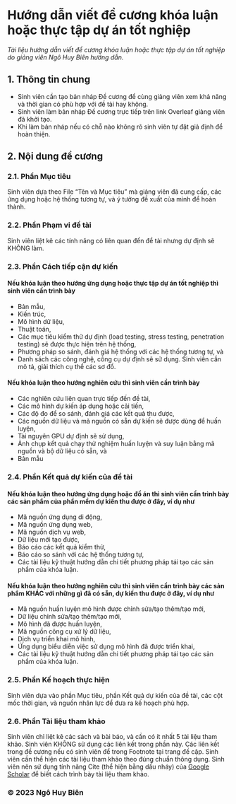 # Hướng dẫn viết đề cương khóa luận hoặc thực tập dự án tốt nghiệp
_Tài liệu hướng dẫn viết đề cương khóa luận hoặc thực tập dự án tốt nghiệp do giảng viên Ngô Huy Biên hướng dẫn._

## 1. Thông tin chung
* Sinh viên cần tạo bản nháp Đề cương để cùng giảng viên xem khả năng và thời gian có phù hợp với đề tài hay không.
* Sinh viên làm bản nháp Đề cương trực tiếp trên link Overleaf giảng viên đã khởi tạo.
* Khi làm bản nháp nếu có chỗ nào không rõ sinh viên tự đặt giả định để hoàn thiện.

## 2. Nội dung đề cương
### 2.1. Phần Mục tiêu
Sinh viên dựa theo File “Tên và Mục tiêu” mà giảng viên đã cung cấp, các ứng dụng hoặc hệ thống tương tự, và ý tưởng đề xuất của mình để hoàn thành.

### 2.2. Phần Phạm vi đề tài
Sinh viên liệt kê các tính năng có liên quan đến đề tài nhưng dự định sẽ KHÔNG làm.

### 2.3. Phần Cách tiếp cận dự kiến
#### Nếu khóa luận theo hướng ứng dụng hoặc thực tập dự án tốt nghiệp thì sinh viên cần trình bày
* Bản mẫu, 
* Kiến trúc,
* Mô hình dữ liệu, 
* Thuật toán, 
* Các mục tiêu kiểm thử dự định (load testing, stress testing, penetration testing) sẽ được thực hiện trên hệ thống,
* Phương pháp so sánh, đánh giá hệ thống với các hệ thống tương tự, và
* Danh sách các công nghệ, công cụ dự định sẽ sử dụng. Sinh viên cần mô tả, giải thích cụ thể các sơ đồ.
#### Nếu khóa luận theo hướng nghiên cứu thì sinh viên cần trình bày
* Các nghiên cứu liên quan trực tiếp đến đề tài,
* Các mô hình dự kiến áp dụng hoặc cải tiến,
* Các độ đo để so sánh, đánh giá các kết quả thu được,
* Các nguồn dữ liệu và mã nguồn có sẵn dự kiến sẽ được dùng để huấn luyện,
* Tài nguyên GPU dự định sẽ sử dụng, 
* Ảnh chụp kết quả chạy thử nghiệm huấn luyện và suy luận bằng mã nguồn và bộ dữ liệu có sẵn, và
* Bản mẫu
### 2.4. Phần Kết quả dự kiến của đề tài
#### Nếu khóa luận theo hướng ứng dụng hoặc đồ án thì sinh viên cần trình bày các sản phẩm của phần mềm dự kiến thu được ở đây, ví dụ như
* Mã nguồn ứng dụng di động, 
* Mã nguồn ứng dụng web, 
* Mã nguồn dịch vụ web, 
* Dữ liệu mới tạo được,
* Báo cáo các kết quả kiểm thử,
* Báo cáo so sánh với các hệ thống tương tự,
* Các tài liệu kỹ thuật hướng dẫn chi tiết phương pháp tái tạo các sản phẩm của khóa luận.
#### Nếu khóa luận theo hướng nghiên cứu thì sinh viên cần trình bày các sản phẩm KHÁC với những gì đã có sẵn, dự kiến thu được ở đây, ví dụ như
* Mã nguồn huấn luyện mô hình được chỉnh sửa/tạo thêm/tạo mới,
* Dữ liệu chỉnh sửa/tạo thêm/tạo mới,
* Mô hình đã được huấn luyện,
* Mã nguồn công cụ xử lý dữ liệu,
* Dịch vụ triển khai mô hình,
* Ứng dụng biểu diễn việc sử dụng mô hình đã được triển khai,
* Các tài liệu kỹ thuật hướng dẫn chi tiết phương pháp tái tạo các sản phẩm của khóa luận.
### 2.5. Phần Kế hoạch thực hiện
Sinh viên dựa vào phần Mục tiêu, phần Kết quả dự kiến của đề tài, các cột mốc thời gian, và nguồn nhân lực để đưa ra kế hoạch phù hợp.
### 2.6. Phần Tài liệu tham khảo
Sinh viên chỉ liệt kê các sách và bài báo, và cần có ít nhất 5 tài liệu tham khảo. Sinh viên KHÔNG sử dụng các liên kết trong phần này. Các liên kết trong đề cương nếu có sinh viên để trong Footnote tại trang đề cập. Sinh viên cần thể hiện các tài liệu tham khảo theo đúng chuẩn thông dụng. Sinh viên nên sử dụng tính năng Cite (thể hiện bằng dấu nháy) của [Google Scholar](https://scholar.google.com.vn/scholar?hl=en&as_sdt=0%2C5&q=Efficient+backprop)  để biết cách trình bày tài liệu tham khảo.

### &copy; 2023 Ngô Huy Biên
